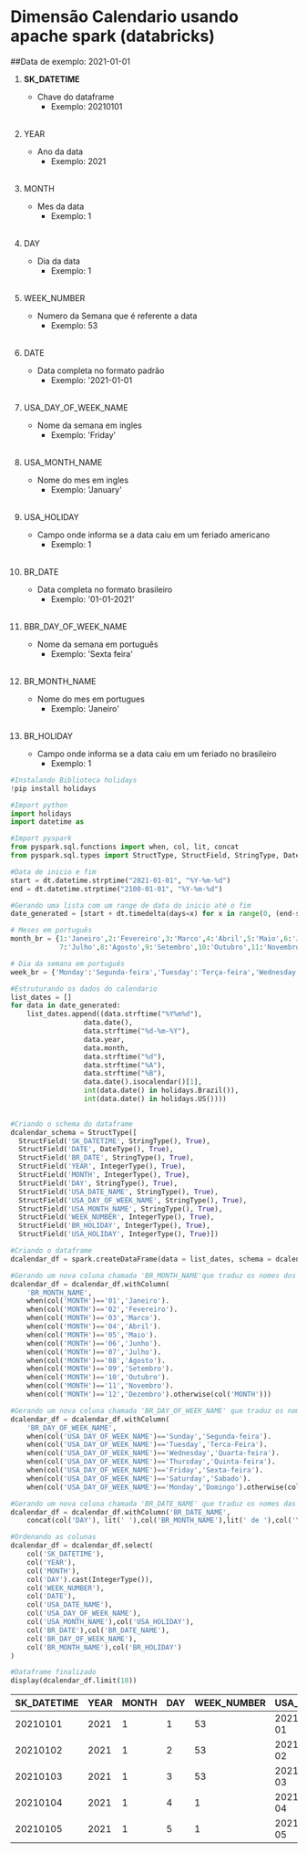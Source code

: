 # Dimensão Calendario usando apache spark (databricks)  <br />

##Data de exemplo: 2021-01-01
1. **SK_DATETIME**
   - Chave do dataframe 
        - Exemplo: 20210101 
       <br>
2. YEAR 
   - Ano da data 
        - Exemplo: 2021
        <br>
3. MONTH 
   - Mes da data 
        - Exemplo: 1 
        <br>
4. DAY
    -  Dia da data 
        - Exemplo: 1
        <br>
5. WEEK_NUMBER
    -  Numero da Semana que é referente a data
        - Exemplo: 53
        <br>
        
6. DATE
    - Data completa no formato padrão 
        - Exemplo: '2021-01-01
        <br>
        
7. USA_DAY_OF_WEEK_NAME
    - Nome da semana em ingles
        - Exemplo:  'Friday'
        <br>
        
        
8. USA_MONTH_NAME
    - Nome do mes em ingles 
        - Exemplo:  'January'
        <br>
        
9. USA_HOLIDAY
    - Campo onde informa se a data caiu em um feriado americano 
        - Exemplo: 1
        <br>
        
10. BR_DATE
    - Data completa no formato brasileiro 
        - Exemplo: '01-01-2021'
        <br>
        
11. BBR_DAY_OF_WEEK_NAME
    - Nome da semana em português
      - Exemplo: 'Sexta feira'
      <br>

13. BR_MONTH_NAME
    - Nome do mes em portugues 
        - Exemplo: 'Janeiro'
       <br>
       
14. BR_HOLIDAY
    - Campo onde informa se a data caiu em um feriado no brasileiro 
        - Exemplo: 1


```python
#Instalando Biblioteca holidays
!pip install holidays
```
```python
#Import python
import holidays
import datetime as
```
```python
#Import pyspark
from pyspark.sql.functions import when, col, lit, concat
from pyspark.sql.types import StructType, StructField, StringType, DateType, IntegerType
```
```python
#Data de inicio e fim
start = dt.datetime.strptime("2021-01-01", "%Y-%m-%d")
end = dt.datetime.strptime("2100-01-01", "%Y-%m-%d")

#Gerando uma lista com um range de data do inicio até o fim
date_generated = [start + dt.timedelta(days=x) for x in range(0, (end-start).days)]
```
```python
# Meses em português
month_br = {1:'Janeiro',2:'Fevereiro',3:'Marco',4:'Abril',5:'Maio',6:'Junho',
            7:'Julho',8:'Agosto',9:'Setembro',10:'Outubro',11:'Novembro',12:'Dezembro'}
```

```python
# Dia da semana em português
week_br = {'Monday':'Segunda-feira','Tuesday':'Terça-feira','Wednesday':'Quarta-feira','Thursday':'Quinta-feira','Friday':'Sexta-feira','Saturday':'Sabado','Sunday':'Domingo'}
```



```python
#Estruturando os dados do calendario
list_dates = []
for data in date_generated:
    list_dates.append((data.strftime("%Y%m%d"),
                  data.date(),
                  data.strftime("%d-%m-%Y"),
                  data.year,
                  data.month,
                  data.strftime("%d"),
                  data.strftime("%A"),
                  data.strftime("%B"),
                  data.date().isocalendar()[1],
                  int(data.date() in holidays.Brazil()),
                  int(data.date() in holidays.US())))
    
```
```python
#Criando o schema do dataframe
dcalendar_schema = StructType([
  StructField('SK_DATETIME', StringType(), True),
  StructField('DATE', DateType(), True),
  StructField('BR_DATE', StringType(), True),
  StructField('YEAR', IntegerType(), True),
  StructField('MONTH', IntegerType(), True),
  StructField('DAY', StringType(), True),
  StructField('USA_DATE_NAME', StringType(), True),
  StructField('USA_DAY_OF_WEEK_NAME', StringType(), True),
  StructField('USA_MONTH_NAME', StringType(), True),
  StructField('WEEK_NUMBER', IntegerType(), True),
  StructField('BR_HOLIDAY', IntegerType(), True),
  StructField('USA_HOLIDAY', IntegerType(), True)])
```
```python
#Criando o dataframe
dcalendar_df = spark.createDataFrame(data = list_dates, schema = dcalendar_schema)
```
```python
#Gerando um nova coluna chamada 'BR_MONTH_NAME'que traduz os nomes dos meses para o portugues do Brasil
dcalendar_df = dcalendar_df.withColumn(
    'BR_MONTH_NAME', 
    when(col('MONTH')=='01','Janeiro').
    when(col('MONTH')=='02','Fevereiro').
    when(col('MONTH')=='03','Marco').
    when(col('MONTH')=='04','Abril').
    when(col('MONTH')=='05','Maio').
    when(col('MONTH')=='06','Junho').
    when(col('MONTH')=='07','Julho').
    when(col('MONTH')=='08','Agosto').
    when(col('MONTH')=='09','Setembro').
    when(col('MONTH')=='10','Outubro').
    when(col('MONTH')=='11','Novembro').
    when(col('MONTH')=='12','Dezembro').otherwise(col('MONTH')))
```
```python
#Gerando um nova coluna chamada 'BR_DAY_OF_WEEK_NAME' que traduz os nomes dos dias para o portugues do Brasil
dcalendar_df = dcalendar_df.withColumn(
    'BR_DAY_OF_WEEK_NAME', 
    when(col('USA_DAY_OF_WEEK_NAME')=='Sunday','Segunda-feira').
    when(col('USA_DAY_OF_WEEK_NAME')=='Tuesday','Terca-Feira').
    when(col('USA_DAY_OF_WEEK_NAME')=='Wednesday','Quarta-feira').
    when(col('USA_DAY_OF_WEEK_NAME')=='Thursday','Quinta-feira').
    when(col('USA_DAY_OF_WEEK_NAME')=='Friday','Sexta-feira').
    when(col('USA_DAY_OF_WEEK_NAME')=='Saturday','Sabado').
    when(col('USA_DAY_OF_WEEK_NAME')=='Monday','Domingo').otherwise(col('USA_DAY_OF_WEEK_NAME')))
```
```python
#Gerando um nova coluna chamada 'BR_DATE_NAME' que traduz os nomes das datas para o portugues do Brasil
dcalendar_df = dcalendar_df.withColumn('BR_DATE_NAME',
    concat(col('DAY'), lit(' '),col('BR_MONTH_NAME'),lit(' de '),col('YEAR')))
```
```python
#Ordenando as colunas 
dcalendar_df = dcalendar_df.select(
    col('SK_DATETIME'),
    col('YEAR'),
    col('MONTH'),
    col('DAY').cast(IntegerType()),
    col('WEEK_NUMBER'),
    col('DATE'),
    col('USA_DATE_NAME'),
    col('USA_DAY_OF_WEEK_NAME'),
    col('USA_MONTH_NAME'),col('USA_HOLIDAY'),
    col('BR_DATE'),col('BR_DATE_NAME'),
    col('BR_DAY_OF_WEEK_NAME'),
    col('BR_MONTH_NAME'),col('BR_HOLIDAY')
)
```
```python
#Dataframe finalizado
display(dcalendar_df.limit(10))
```
SK_DATETIME|YEAR|MONTH|DAY| WEEK_NUMBER |USA_DATE  |USA_DAY_OF_WEEK_NAME|USA_MONTH_NAME|USA_HOLIDAY|BR_DATE   |BR_DAY_OF_WEEK_NAME|BR_MONTH_NAME|BR_HOLIDAY|
---------  |----|-----|---| ------------ |----------|--------------------|--------------|-----------|----------|-------------------|-------------|----------|
20210101   |2021|1    |1  |      53      |2021-01-01|Friday              |January       |1          |01-01-2021|Sexta-feira        |Janeiro      |1         |
20210102   |2021|1    |2  |      53      |2021-01-02|Saturday            |January       |0          |02-01-2021|Sabado             |Janeiro      |0         |
20210103   |2021|1    |3  |      53      |2021-01-03|Sunday              |January       |0          |03-01-2021|Segunda-feira      |Janeiro      |0         |
20210104   |2021|1    |4  |       1      |2021-01-04|Monday              |January       |0          |04-01-2021|Domingo            |Janeiro      |0         |
20210105   |2021|1    |5  |       1      |2021-01-05|Tuesday             |January       |0          |05-01-2021|Terca-Feira        |Janeiro      |0         |

